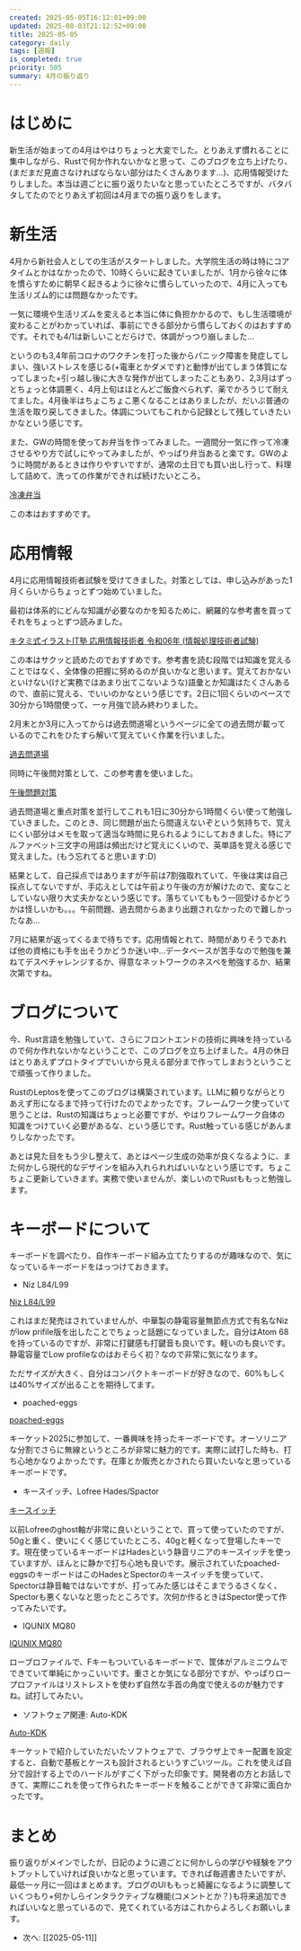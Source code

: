 ```yaml
---
created: 2025-05-05T16:12:01+09:00
updated: 2025-08-03T21:12:52+09:00
title: 2025-05-05
category: daily
tags: [週報]
is_completed: true
priority: 505
summary: 4月の振り返り
---
```


# はじめに

新生活が始まっての4月はやはりちょっと大変でした。とりあえず慣れることに集中しながら、Rustで何か作れないかなと思って、このブログを立ち上げたり、(まだまだ見直さなければならない部分はたくさんあります…)、応用情報受けたりしました。本当は週ごとに振り返りたいなと思っていたところですが、バタバタしてたのでとりあえず初回は4月までの振り返りをします。

# 新生活

4月から新社会人としての生活がスタートしました。大学院生活の時は特にコアタイムとかはなかったので、10時くらいに起きていましたが、1月から徐々に体を慣らすために朝早く起きるように徐々に慣らしていったので、4月に入っても生活リズム的には問題なかったです。

一気に環境や生活リズムを変えると本当に体に負担かかるので、もし生活環境が変わることがわかっていれば、事前にできる部分から慣らしておくのはおすすめです。それでも4/1は新しいことだらけで、体調がっつり崩しました…

というのも3,4年前コロナのワクチンを打った後からパニック障害を発症してしまい、強いストレスを感じる(+電車とかダメです)と動悸が出てしまう体質になってしまった+引っ越し後に大きな発作が出てしまったこともあり、2,3月はずっとちょっと体調悪く、4月上旬はほとんどご飯食べられず、薬でかろうじて耐えてました。4月後半はちょこちょこ悪くなることはありましたが、だいぶ普通の生活を取り戻してきました。体調についてもこれから記録として残していきたいかなという感じです。

また、GWの時間を使ってお弁当を作ってみました。一週間分一気に作って冷凍させるやり方で試しにやってみましたが、やっぱり弁当あると楽です。GWのように時間があるときは作りやすいですが、通常の土日でも買い出し行って、料理して詰めて、洗っての作業ができれば続けたいところ。

<div class="bookmark">
  <a href="https://www.amazon.co.jp/%E3%80%8C%E3%81%8B%E3%82%89%E3%81%A0%E3%81%AB%E3%81%84%E3%81%84%E3%80%8D%E3%82%92%E3%81%BE%E3%82%8B%E3%81%94%E3%81%A85%E6%97%A5%E5%88%86%E4%BD%9C%E3%82%8A%E7%BD%AE%E3%81%8D-%E9%A0%91%E5%BC%B5%E3%82%89%E3%81%AA%E3%81%84%E5%86%B7%E5%87%8D%E5%BC%81%E5%BD%93-%E3%81%8A%E3%81%99%E3%81%8E/dp/4046070617">冷凍弁当</a>
</div>

この本はおすすめです。

# 応用情報

4月に応用情報技術者試験を受けてきました。対策としては、申し込みがあった1月くらいからちょっとずつ始めていました。

最初は体系的にどんな知識が必要なのかを知るために、網羅的な参考書を買ってそれをちょっとずつ読みました。

<div class="bookmark">
  <a href="https://www.amazon.co.jp/%E3%82%AD%E3%82%BF%E3%83%9F%E5%BC%8F%E3%82%A4%E3%83%A9%E3%82%B9%E3%83%88IT%E5%A1%BE-%E5%BF%9C%E7%94%A8%E6%83%85%E5%A0%B1%E6%8A%80%E8%A1%93%E8%80%85-%E4%BB%A4%E5%92%8C06%E5%B9%B4-%E6%83%85%E5%A0%B1%E5%87%A6%E7%90%86%E6%8A%80%E8%A1%93%E8%80%85%E8%A9%A6%E9%A8%93-%E3%81%8D%E3%81%9F%E3%81%BF%E3%82%8A%E3%82%85%E3%81%86%E3%81%98/dp/4297138093">キタミ式イラストIT塾 応用情報技術者 令和06年 (情報処理技術者試験)</a>
</div>

この本はサクッと読めたのでおすすめです。参考書を読む段階では知識を覚えることではなく、全体像の把握に努めるのが良いかなと思います。覚えておかないといけない(けど実務ではあまり出てこないような)語彙とか知識はたくさんあるので、直前に覚える、でいいのかなという感じです。2日に1回くらいのペースで30分から1時間使って、一ヶ月強で読み終わりました。

2月末とか3月に入ってからは過去問道場というページに全ての過去問が載っているのでこれをひたすら解いて覚えていく作業を行いました。

<div class="bookmark">
  <a href="https://www.ap-siken.com/doujouManual.html">過去問道場</a>
</div>

同時に午後問対策として、この参考書を使いました。

<div class="bookmark">
  <a href="https://www.amazon.co.jp/2025-%E5%BF%9C%E7%94%A8%E6%83%85%E5%A0%B1%E6%8A%80%E8%A1%93%E8%80%85-%E5%8D%88%E5%BE%8C%E5%95%8F%E9%A1%8C%E3%81%AE%E9%87%8D%E7%82%B9%E5%AF%BE%E7%AD%96-%E3%82%A2%E3%82%A4%E3%83%86%E3%83%83%E3%82%AFIT%E4%BA%BA%E6%9D%90%E6%95%99%E8%82%B2%E7%A0%94%E7%A9%B6%E9%83%A8-%E5%B0%8F%E5%8F%A3%E9%81%94%E5%A4%AB/dp/4865753338/ref=pd_bxgy_d_sccl_1/355-4099656-0354764?pd_rd_w=pmN8q&content-id=amzn1.sym.dee070b1-16ee-44ca-b1c2-031bd9c55b61&pf_rd_p=dee070b1-16ee-44ca-b1c2-031bd9c55b61&pf_rd_r=QE1J54WYA6RQB4S46DMM&pd_rd_wg=OTceF&pd_rd_r=4bfc8f88-950b-4876-87a7-e95609d7865f&pd_rd_i=4865753338&psc=1">午後問題対策</a>
</div>

過去問道場と重点対策を並行してこれも1日に30分から1時間くらい使って勉強していきました。このとき、同じ問題が出たら間違えないぞという気持ちで、覚えにくい部分はメモを取って適当な時間に見られるようにしておきました。特にアルファベット三文字の用語は頻出だけど覚えにくいので、英単語を覚える感じで覚えました。(もう忘れてると思います:D)

結果として、自己採点ではありますが午前は7割強取れていて、午後は実は自己採点してないですが、手応えとしては午前より午後の方が解けたので、変なことしていない限り大丈夫かなという感じです。落ちていてももう一回受けるかどうかは怪しいかも。。。午前問題、過去問からあまり出題されなかったので難しかったなあ…

7月に結果が返ってくるまで待ちです。応用情報とれて、時間がありそうであれば他の資格にも手を出そうかどうか迷い中…データベースが苦手なので勉強を兼ねてデスペチャレンジするか、得意なネットワークのネスペを勉強するか、結果次第ですね。

# ブログについて

今、Rust言語を勉強していて、さらにフロントエンドの技術に興味を持っているので何か作れないかなということで、このブログを立ち上げました。4月の休日はとりあえずプロトタイプでいいから見える部分まで作ってしまおうということで頑張って作りました。

RustのLeptosを使ってこのブログは構築されています。LLMに頼りながらとりあえず形になるまで持って行けたのでよかったです。フレームワーク使っていて思うことは、Rustの知識はちょっと必要ですが、やはりフレームワーク自体の知識をつけていく必要があるな、という感じです。Rust触っている感じがあんまりしなかったです。

あとは見た目をもう少し整えて、あとはページ生成の効率が良くなるように、また何かしら現代的なデザインを組み入れられればいいなという感じです。ちょこちょこ更新していきます。実務で使いませんが、楽しいのでRustももっと勉強します。

# キーボードについて

キーボードを調べたり、自作キーボード組み立てたりするのが趣味なので、気になっているキーボードをはっつけておきます。

- Niz L84/L99

<div class="bookmark">
  <a href="https://www.makuake.com/project/niz-l84">Niz L84/L99</a>
</div>

これはまだ発売はされていませんが、中華製の静電容量無節点方式で有名なNizがlow prifile版を出したことでちょっと話題になっていました。自分はAtom 68を持っているのですが、非常に打鍵感も打鍵音も良いです。軽いのも良いです。静電容量でLow profileなのはおそらく初？なので非常に気になります。

ただサイズが大きく、自分はコンパクトキーボードが好きなので、60%もしくは40%サイズが出ることを期待してます。

- poached-eggs

<div class="bookmark">
  <a href="https://site.omuken.me/poached-eggs/">poached-eggs</a>
</div>

キーケット2025に参加して、一番興味を持ったキーボードです。オーソリニアな分割でさらに無線というところが非常に魅力的です。実際に試打した時も、打ち心地かなりよかったです。在庫とか販売とかされたら買いたいなと思っているキーボードです。

- キースイッチ、Lofree Hades/Spactor

<div class="bookmark">
  <a href="https://lofree.co.jp/products/hades-low-profile-pom-switches">キースイッチ</a>
</div>

以前Lofreeのghost軸が非常に良いということで、買って使っていたのですが、50gと重く、使いにくく感じていたところ、40gと軽くなって登場したキーです。現在使っているキーボードはHadesという静音リニアのキースイッチを使っていますが、ほんとに静かで打ち心地も良いです。展示されていたpoached-eggsのキーボードはこのHadesとSpectorのキースイッチを使っていて、Spectorは静音軸ではないですが、打ってみた感じはそこまでうるさくなく、Spectorも悪くないなと思ったところです。次何か作るときはSpector使って作ってみたいです。

- IQUNIX MQ80

<div class="bookmark">
  <a href="https://iqunix.com/products/mq80-aluminum-low-profile-mechanical-keyboard">IQUNIX MQ80</a>
</div>

ローブロファイルで、Fキーもついているキーボードで、筐体がアルミニウムでできていて単純にかっこいいです。重さとか気になる部分ですが、やっぱりロープロファイルはリストレストを使わず自然な手首の角度で使えるのが魅力ですね。試打してみたい。

- ソフトウェア関連: Auto-KDK

<div class="bookmark">
  <a href="https://zenn.dev/sekigon/articles/891500a8af374d">Auto-KDK</a>
</div>

キーケットで紹介していただいたソフトウェアで、ブラウザ上でキー配置を設定すると、自動で基板とケースも設計されるというすごいツール。これを使えば自分で設計する上でのハードルがすごく下がった印象です。開発者の方とお話しできて、実際にこれを使って作られたキーボードを触ることができて非常に面白かったです。

# まとめ

振り返りがメインでしたが、日記のように週ごとに何かしらの学びや経験をアウトプットしていければ良いかなと思っています。できれば毎週書きたいですが、最低一ヶ月に一回はまとめます。ブログのUIももっと綺麗になるように調整していくつもり+何かしらインタラクティブな機能(コメントとか？)も将来追加できればいいなと思っているので、見てくれている方はこれからよろしくお願いします。

- 次へ: [[2025-05-11]]
